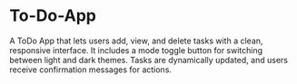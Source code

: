 # To-Do-App
A ToDo App that lets users add, view, and delete tasks with a clean, responsive interface. It includes a mode toggle button for switching between light and dark themes. Tasks are dynamically updated, and users receive confirmation messages for actions.
